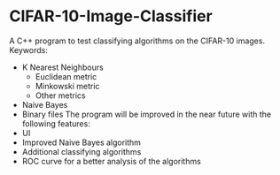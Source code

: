 # CIFAR-10-Image-Classifier
A C++ program to test classifying algorithms on the CIFAR-10 images.
Keywords:
- K Nearest Neighbours
  - Euclidean metric
  - Minkowski metric
  - Other metrics
- Naive Bayes
- Binary files
The program will be improved in the near future with the following features:
- UI
- Improved Naive Bayes algorithm
- Additional classifying algorithms
- ROC curve for a better analysis of the algorithms
